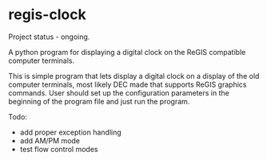 # regis-clock
Project status - ongoing.

A python program for displaying a digital clock on the ReGIS compatible computer terminals.

This is simple program that lets display a digital clock on a display of the old computer terminals, most likely DEC made that supports ReGIS graphics commands. User should set up the configuration parameters in the beginning of the program file and just run the program.

Todo:
- add proper exception handling
- add AM/PM mode
- test flow control modes

